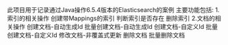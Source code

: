 此项目用于记录通过Java操作6.5.4版本的Elasticsearch的案例
主要功能包括:
1.索引的相关操作
    创建带Mappings的索引
    判断索引是否存在
    删除索引
2.文档的相关操作
    创建文档-自动生成Id
    批量创建文档-自动生成Id
    创建文档-自定义Id
    批量创建文档-自定义Id
    修改文档-非覆盖式更新
    删除文档
    批量删除文档